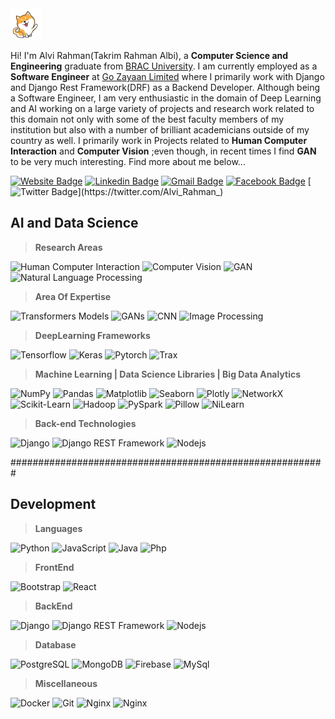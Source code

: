 <img src="dog.gif" width="50px">

Hi! I'm Alvi Rahman(Takrim Rahman Albi), a **Computer Science and Engineering** graduate from [BRAC University](https://www.bracu.ac.bd/). I am currently employed as a **Software Engineer** at [Go Zayaan Limited](https://www.gozayaan.com/) where I primarily work with Django and Django Rest Framework(DRF) as a Backend Developer. Although being a Software Engineer, I am very enthusiastic in the domain of Deep Learning and AI working on a large variety of projects and research work related to this domain not only with some of the best faculty members of my institution but also with a number of brilliant academicians outside of my country as well. I primarily work in Projects related to **Human Computer Interaction** and **Computer Vision** ;even though, in recent times I find **GAN** to be very much interesting. Find more about me below...

[![Website Badge](https://img.shields.io/badge/-Takrim%20Rahman%20Albi-black?style=flat-square&logo=Website&logoColor=white&link=https://www.linkedin.com/in/takrim-rahman-albi/)](https://www.linkedin.com/in/takrim-rahman-albi/)
[![Linkedin Badge](https://img.shields.io/badge/-Takrim%20Rahman%20Albi-blue?style=flat-square&logo=Linkedin&logoColor=white&link=https://www.linkedin.com/in/takrim-rahman-albi/)](https://www.linkedin.com/in/takrim-rahman-albi/)
[![Gmail Badge](https://img.shields.io/badge/-alvirahmanwork%40gmail.com-c14438?style=flat-square&logo=Gmail&logoColor=white&link=mailto:alvirahmanwork@gmail.com)](mailto:alvirahmanwork@gmail.com)
[![Facebook Badge](https://img.shields.io/badge/-Alvi%20Rahman-3b5998?style=flat-square&logo=facebook&logoColor=white&link=https://www.facebook.com/alvi.rahman.001/)](https://www.facebook.com/alvi.rahman.001/)
[![Twitter Badge](https://img.shields.io/badge/-Alvi__Rahman__-00acee?style=flat-square&logo=twitter&logoColor=white&link=https://twitter.com/Alvi_Rahman_)](https://twitter.com/Alvi_Rahman_)

## **AI and Data Science**

> **Research Areas**

![Human Computer Interaction](https://img.shields.io/badge/-Human%20Computer%20Interaction-black?style=flat-square)
![Computer Vision](https://img.shields.io/badge/-Computer%20Vision-black?style=flat-square)
![GAN](https://img.shields.io/badge/-GAN-black?style=flat-square)
![Natural Language Processing](https://img.shields.io/badge/-Natural%20Language%20Processing-black?style=flat-square)

> **Area Of Expertise**

![Transformers Models](https://img.shields.io/badge/-Transformers%20Models-black?style=flat-square)
![GANs](https://img.shields.io/badge/-GANs-black?style=flat-square)
![CNN](https://img.shields.io/badge/-CNNs-black?style=flat-square)
![Image Processing](https://img.shields.io/badge/-Image%20Processing-black?style=flat-square)

> **DeepLearning Frameworks**

![Tensorflow](https://img.shields.io/badge/-Tensorflow-black?style=flat-square&logo=Tensorflow)
![Keras](https://img.shields.io/badge/-Keras-black?style=flat-square&logo=Keras)
![Pytorch](https://img.shields.io/badge/-PyTorch-black?style=flat-square&logo=PyTorch)
![Trax](https://img.shields.io/badge/-Trax-black?style=flat-square&logo=TeamViewer)

> **Machine Learning | Data Science Libraries | Big Data Analytics**

![NumPy](https://img.shields.io/badge/-NumPy-black?style=flat-square&logo=NumPy)
![Pandas](https://img.shields.io/badge/-Pandas-black?style=flat-square&logo=Pandas)
![Matplotlib](https://img.shields.io/badge/-Matplotlib-black?style=flat-square&logo=matplotlib)
![Seaborn](https://img.shields.io/badge/-Seaborn-black?style=flat-square&logo=Seaborn)
![Plotly](https://img.shields.io/badge/-Plotly-black?style=flat-square&logo=Plotly)
![NetworkX](https://img.shields.io/badge/-NetworkX-black?style=flat-square&logo=NetworkX)
![Scikit-Learn](https://img.shields.io/badge/-Scikit%20Learn-black?style=flat-square&logo=Scikit-Learn)
![Hadoop](https://img.shields.io/badge/-Hadoop-black?style=flat-square&logo=Hadoop)
![PySpark](https://img.shields.io/badge/-PySpark-black?style=flat-square&logo=PySpark)
![Pillow](https://img.shields.io/badge/-Pillow-black?style=flat-square&logo=Pillow)
![NiLearn](https://img.shields.io/badge/-NiLearn-black?style=flat-square&logo=NiLearn)

> **Back-end Technologies**

![Django](https://img.shields.io/badge/-Django-black?style=flat-square&logo=Django)
![Django REST Framework](https://img.shields.io/badge/-Django_REST_Framework-black?style=flat-square&logo=Django)
![Nodejs](https://img.shields.io/badge/-Nodejs-black?style=flat-square&logo=Node.js)

#########################################################


## **Development**

> **Languages**

![Python](https://img.shields.io/badge/-Python-black?style=flat-square&logo=Python)
![JavaScript](https://img.shields.io/badge/-JavaScript-black?style=flat-square&logo=javascript)
![Java](https://img.shields.io/badge/-Java-black?style=flat-square&logo=java&logoColor=white)
![Php](https://img.shields.io/badge/-php-black?style=flat-square&logo=php&logoColor=white)

> **FrontEnd**

![Bootstrap](https://img.shields.io/badge/-Bootstrap-black?style=flat-square&logo=bootstrap)
![React](https://img.shields.io/badge/-React-black?style=flat-square&logo=react)

> **BackEnd**

![Django](https://img.shields.io/badge/-Django-black?style=flat-square&logo=Django)
![Django REST Framework](https://img.shields.io/badge/-Django_REST_Framework-black?style=flat-square&logo=Django)
![Nodejs](https://img.shields.io/badge/-Nodejs-black?style=flat-square&logo=Node.js)

> **Database**

![PostgreSQL](https://img.shields.io/badge/-PostgreSQL-black?style=flat-square&logo=postgresql)
![MongoDB](https://img.shields.io/badge/-MongoDB-black?style=flat-square&logo=mongodb)
![Firebase](https://img.shields.io/badge/-Firebase-black?style=flat-square&logo=firebase)
![MySql](https://img.shields.io/badge/-MySql-black?style=flat-square&logo=mysql)

> **Miscellaneous**

![Docker](https://img.shields.io/badge/-Docker-black?style=flat-square&logo=docker)
![Git](https://img.shields.io/badge/-Git-black?style=flat-square&logo=git)
![Nginx](https://img.shields.io/badge/-Nginx-black?style=flat-square&logo=nginx)
![Nginx](https://img.shields.io/badge/-Apache%20Server-black?style=flat-square&logo=apache)

